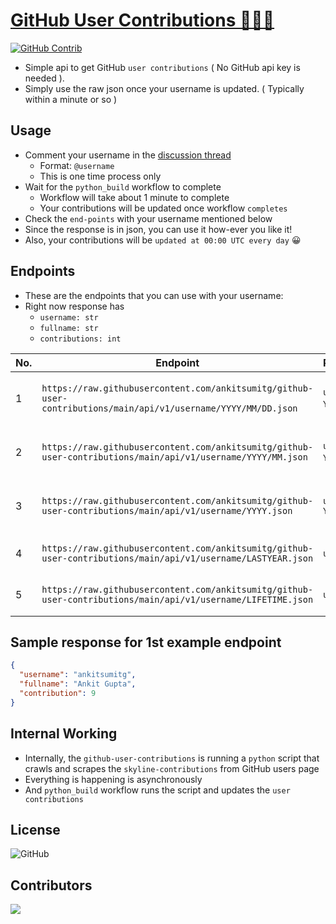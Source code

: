 # [GitHub User Contributions 👨🏻‍💻 ](https://github.com/ankitsumitg/github-user-contributions)
<a href="https://github.com/ankitsumitg"><img src="https://img.shields.io/github/workflow/status/ankitsumitg/github-user-contributions/python_build?logo=github&style=for-the-badge" alt="GitHub Contrib"></a>

* Simple api to get GitHub `user contributions` ( No GitHub api key is needed ).
* Simply use the raw json once your username is updated. ( Typically within a minute or so )

## Usage
* Comment your username in the [discussion thread](https://github.com/ankitsumitg/github-user-contributions/discussions/1)
  * Format: `@username`
  * This is one time process only
* Wait for the `python_build` workflow to complete
  * Workflow will take about 1 minute to complete
  * Your contributions will be updated once workflow `completes`
* Check the `end-points` with your username mentioned below
* Since the response is in json, you can use it how-ever you like it!
* Also, your contributions will be `updated at 00:00 UTC every day` 😀


## Endpoints
* These are the endpoints that you can use with your username:
* Right now response has 
  * `username: str`
  * `fullname: str`
  * `contributions: int`

| No. | Endpoint                                                                                                            | Parameters                  | Description                         | Example                                                                                                         |
|-----|---------------------------------------------------------------------------------------------------------------------|-----------------------------|-------------------------------------|-----------------------------------------------------------------------------------------------------------------|
| 1   | ```https://raw.githubusercontent.com/ankitsumitg/github-user-contributions/main/api/v1/username/YYYY/MM/DD.json ``` | `username` `YYYY` `MM` `DD` | Contribution for a particular Day   | https://raw.githubusercontent.com/ankitsumitg/github-user-contributions/main/api/v1/ankitsumitg/2022/07/17.json |
| 2   | ```https://raw.githubusercontent.com/ankitsumitg/github-user-contributions/main/api/v1/username/YYYY/MM.json ```    | `username` `YYYY` `MM`      | Contribution for a particular Month | https://raw.githubusercontent.com/ankitsumitg/github-user-contributions/main/api/v1/ankitsumitg/2022/07.json    |
| 3   | ```https://raw.githubusercontent.com/ankitsumitg/github-user-contributions/main/api/v1/username/YYYY.json ```       | `username` `YYYY`           | Contribution for a particular Year  | https://raw.githubusercontent.com/ankitsumitg/github-user-contributions/main/api/v1/ankitsumitg/2022.json       |
| 4   | ```https://raw.githubusercontent.com/ankitsumitg/github-user-contributions/main/api/v1/username/LASTYEAR.json ```   | `username`                  | Contribution since Last Year        | https://raw.githubusercontent.com/ankitsumitg/github-user-contributions/main/api/v1/ankitsumitg/LASTYEAR.json   |
| 5   | ```https://raw.githubusercontent.com/ankitsumitg/github-user-contributions/main/api/v1/username/LIFETIME.json ```   | `username`                  | Contribution all Lifetime 😎        | https://raw.githubusercontent.com/ankitsumitg/github-user-contributions/main/api/v1/ankitsumitg/LIFETIME.json   |

## Sample response for 1st example endpoint
```json
{
  "username": "ankitsumitg", 
  "fullname": "Ankit Gupta", 
  "contribution": 9
}
```

## Internal Working
* Internally, the `github-user-contributions` is running a `python` script that crawls and scrapes the `skyline-contributions` from GitHub users page
* Everything is happening is asynchronously
* And `python_build` workflow runs the script and updates the `user contributions`

## License
![GitHub](https://img.shields.io/github/license/ankitsumitg/github-user-contributions?style=for-the-badge)

## Contributors
<a href="https://github.com/ankitsumitg/github-user-contributions/graphs/contributors">
  <img src="https://contrib.rocks/image?repo=ankitsumitg/github-user-contributions" />
</a>